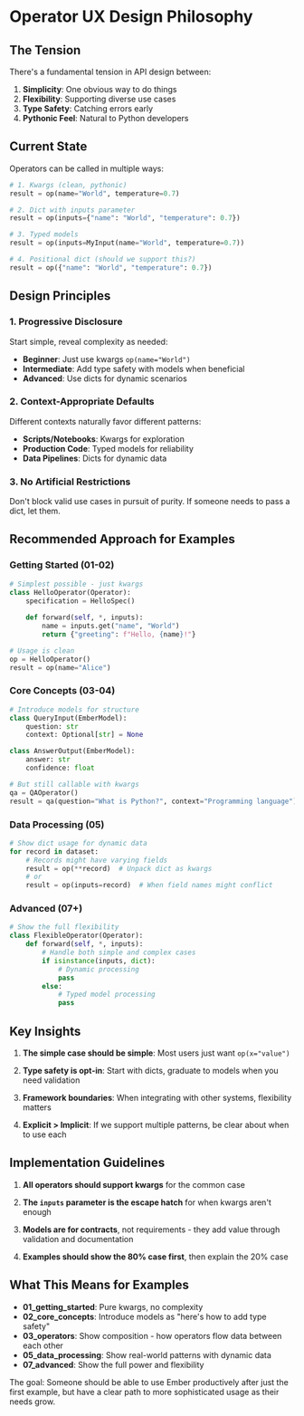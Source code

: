 # Operator UX Design Philosophy

## The Tension

There's a fundamental tension in API design between:
1. **Simplicity**: One obvious way to do things
2. **Flexibility**: Supporting diverse use cases
3. **Type Safety**: Catching errors early
4. **Pythonic Feel**: Natural to Python developers

## Current State

Operators can be called in multiple ways:
```python
# 1. Kwargs (clean, pythonic)
result = op(name="World", temperature=0.7)

# 2. Dict with inputs parameter
result = op(inputs={"name": "World", "temperature": 0.7})

# 3. Typed models
result = op(inputs=MyInput(name="World", temperature=0.7))

# 4. Positional dict (should we support this?)
result = op({"name": "World", "temperature": 0.7})
```

## Design Principles

### 1. Progressive Disclosure
Start simple, reveal complexity as needed:
- **Beginner**: Just use kwargs `op(name="World")`
- **Intermediate**: Add type safety with models when beneficial
- **Advanced**: Use dicts for dynamic scenarios

### 2. Context-Appropriate Defaults
Different contexts naturally favor different patterns:
- **Scripts/Notebooks**: Kwargs for exploration
- **Production Code**: Typed models for reliability
- **Data Pipelines**: Dicts for dynamic data

### 3. No Artificial Restrictions
Don't block valid use cases in pursuit of purity. If someone needs to pass a dict, let them.

## Recommended Approach for Examples

### Getting Started (01-02)
```python
# Simplest possible - just kwargs
class HelloOperator(Operator):
    specification = HelloSpec()
    
    def forward(self, *, inputs):
        name = inputs.get("name", "World")
        return {"greeting": f"Hello, {name}!"}

# Usage is clean
op = HelloOperator()
result = op(name="Alice")
```

### Core Concepts (03-04)
```python
# Introduce models for structure
class QueryInput(EmberModel):
    question: str
    context: Optional[str] = None

class AnswerOutput(EmberModel):
    answer: str
    confidence: float

# But still callable with kwargs
qa = QAOperator()
result = qa(question="What is Python?", context="Programming language")
```

### Data Processing (05)
```python
# Show dict usage for dynamic data
for record in dataset:
    # Records might have varying fields
    result = op(**record)  # Unpack dict as kwargs
    # or
    result = op(inputs=record)  # When field names might conflict
```

### Advanced (07+)
```python
# Show the full flexibility
class FlexibleOperator(Operator):
    def forward(self, *, inputs):
        # Handle both simple and complex cases
        if isinstance(inputs, dict):
            # Dynamic processing
            pass
        else:
            # Typed model processing
            pass
```

## Key Insights

1. **The simple case should be simple**: Most users just want `op(x="value")`

2. **Type safety is opt-in**: Start with dicts, graduate to models when you need validation

3. **Framework boundaries**: When integrating with other systems, flexibility matters

4. **Explicit > Implicit**: If we support multiple patterns, be clear about when to use each

## Implementation Guidelines

1. **All operators should support kwargs** for the common case

2. **The `inputs` parameter is the escape hatch** for when kwargs aren't enough

3. **Models are for contracts**, not requirements - they add value through validation and documentation

4. **Examples should show the 80% case first**, then explain the 20% case

## What This Means for Examples

- **01_getting_started**: Pure kwargs, no complexity
- **02_core_concepts**: Introduce models as "here's how to add type safety"  
- **03_operators**: Show composition - how operators flow data between each other
- **05_data_processing**: Show real-world patterns with dynamic data
- **07_advanced**: Show the full power and flexibility

The goal: Someone should be able to use Ember productively after just the first example, but have a clear path to more sophisticated usage as their needs grow.